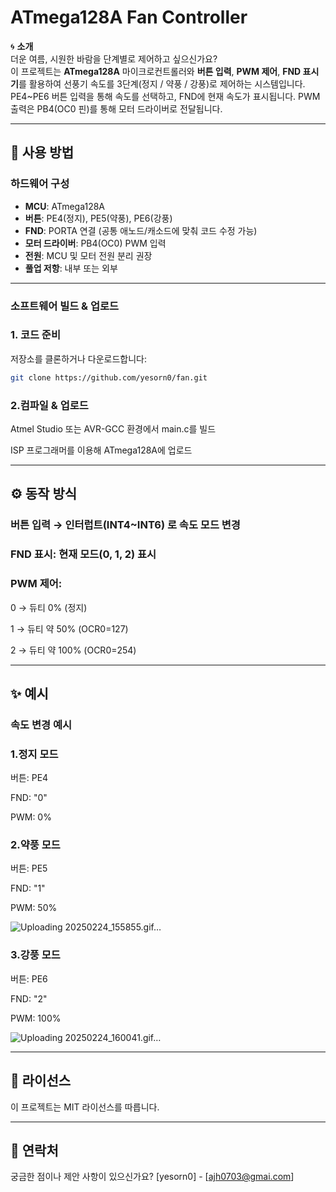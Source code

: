 # ATmega128A Fan Controller

🌀 **소개**  
더운 여름, 시원한 바람을 단계별로 제어하고 싶으신가요?  
이 프로젝트는 **ATmega128A** 마이크로컨트롤러와 **버튼 입력**, **PWM 제어**, **FND 표시기**를 활용하여 선풍기 속도를 3단계(정지 / 약풍 / 강풍)로 제어하는 시스템입니다.  
PE4~PE6 버튼 입력을 통해 속도를 선택하고, FND에 현재 속도가 표시됩니다. PWM 출력은 PB4(OC0 핀)를 통해 모터 드라이버로 전달됩니다.

---

## 🚀 사용 방법

### 하드웨어 구성
- **MCU**: ATmega128A
- **버튼**: PE4(정지), PE5(약풍), PE6(강풍)
- **FND**: PORTA 연결 (공통 애노드/캐소드에 맞춰 코드 수정 가능)
- **모터 드라이버**: PB4(OC0) PWM 입력
- **전원**: MCU 및 모터 전원 분리 권장
- **풀업 저항**: 내부 또는 외부

---

### 소프트웨어 빌드 & 업로드

### 1. **코드 준비**  
   저장소를 클론하거나 다운로드합니다:
   ```bash
   git clone https://github.com/yesorn0/fan.git
```

### 2.컴파일 & 업로드

Atmel Studio 또는 AVR-GCC 환경에서 main.c를 빌드

ISP 프로그래머를 이용해 ATmega128A에 업로드

---

## ⚙️ 동작 방식

### 버튼 입력 → 인터럽트(INT4~INT6) 로 속도 모드 변경

### FND 표시: 현재 모드(0, 1, 2) 표시

### PWM 제어:

  0 → 듀티 0% (정지)

  1 → 듀티 약 50% (OCR0=127)

  2 → 듀티 약 100% (OCR0=254)

---

## ✨ 예시

### 속도 변경 예시

### 1.정지 모드

  버튼: PE4
  
  FND: "0"
  
  PWM: 0%

### 2.약풍 모드

  버튼: PE5
  
  FND: "1"
  
  PWM: 50%

![Uploading 20250224_155855.gif…]()


### 3.강풍 모드

  버튼: PE6
  
  FND: "2"
  
  PWM: 100%

![Uploading 20250224_160041.gif…]()

---

## 📄 라이선스
이 프로젝트는 MIT 라이선스를 따릅니다.

---

## 📧 연락처
궁금한 점이나 제안 사항이 있으신가요?
[yesorn0] - [ajh0703@gmai.com]

